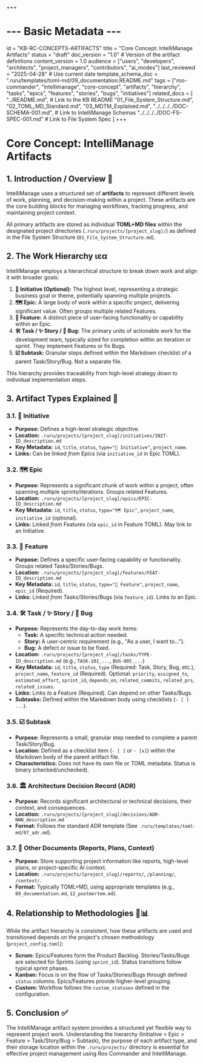 +++
# --- Basic Metadata ---
id = "KB-RC-CONCEPTS-ARTIFACTS"
title = "Core Concept: IntelliManage Artifacts"
status = "draft"
doc_version = "1.0" # Version of the artifact definitions
content_version = 1.0
audience = ["users", "developers", "architects", "project_managers", "contributors", "ai_modes"]
last_reviewed = "2025-04-28" # Use current date
template_schema_doc = ".ruru/templates/toml-md/09_documentation.README.md"
tags = ["roo-commander", "intellimanage", "core-concept", "artifacts", "hierarchy", "tasks", "epics", "features", "stories", "bugs", "initiatives"]
related_docs = [
    "../README.md", # Link to the KB README
    "01_File_System_Structure.md",
    "02_TOML_MD_Standard.md",
    "03_MDTM_Explained.md",
    "../../../../DOC-SCHEMA-001.md", # Link to IntelliManage Schemas
    "../../../../DOC-FS-SPEC-001.md" # Link to File System Spec
    ]
+++

# Core Concept: IntelliManage Artifacts

## 1. Introduction / Overview 🎯

IntelliManage uses a structured set of **artifacts** to represent different levels of work, planning, and decision-making within a project. These artifacts are the core building blocks for managing workflows, tracking progress, and maintaining project context.

All primary artifacts are stored as individual **TOML+MD files** within the designated project directories (`.ruru/projects/[project_slug]/`) as defined in the File System Structure (`01_File_System_Structure.md`).

## 2. The Work Hierarchy ιεα

IntelliManage employs a hierarchical structure to break down work and align it with broader goals:

1.  **🎯 Initiative (Optional):** The highest level, representing a strategic business goal or theme, potentially spanning multiple projects.
2.  **🗺️ Epic:** A large body of work within a specific project, delivering significant value. Often groups multiple related Features.
3.  **🌟 Feature:** A distinct piece of user-facing functionality or capability within an Epic.
4.  **🛠️ Task / ✨ Story / 🐞 Bug:** The primary units of actionable work for the development team, typically sized for completion within an iteration or sprint. They implement Features or fix Bugs.
5.  **☑️ Subtask:** Granular steps defined within the Markdown checklist of a parent Task/Story/Bug. Not a separate file.

This hierarchy provides traceability from high-level strategy down to individual implementation steps.

## 3. Artifact Types Explained 📄

### 3.1. 🎯 Initiative

*   **Purpose:** Defines a high-level strategic objective.
*   **Location:** `.ruru/projects/[project_slug]/initiatives/INIT-ID_description.md`
*   **Key Metadata:** `id`, `title`, `status`, `type="🎯 Initiative"`, `project_name`.
*   **Links:** Can be linked *from* Epics (via `initiative_id` in Epic TOML).

### 3.2. 🗺️ Epic

*   **Purpose:** Represents a significant chunk of work within a project, often spanning multiple sprints/iterations. Groups related Features.
*   **Location:** `.ruru/projects/[project_slug]/epics/EPIC-ID_description.md`
*   **Key Metadata:** `id`, `title`, `status`, `type="🗺️ Epic"`, `project_name`, `initiative_id` (optional).
*   **Links:** Linked *from* Features (via `epic_id` in Feature TOML). May link *to* an Initiative.

### 3.3. 🌟 Feature

*   **Purpose:** Defines a specific user-facing capability or functionality. Groups related Tasks/Stories/Bugs.
*   **Location:** `.ruru/projects/[project_slug]/features/FEAT-ID_description.md`
*   **Key Metadata:** `id`, `title`, `status`, `type="🌟 Feature"`, `project_name`, `epic_id` (Required).
*   **Links:** Linked *from* Tasks/Stories/Bugs (via `feature_id`). Links *to* an Epic.

### 3.4. 🛠️ Task / ✨ Story / 🐞 Bug

*   **Purpose:** Represents the day-to-day work items:
    *   **Task:** A specific technical action needed.
    *   **Story:** A user-centric requirement (e.g., "As a user, I want to...").
    *   **Bug:** A defect or issue to be fixed.
*   **Location:** `.ruru/projects/[project_slug]/tasks/TYPE-ID_description.md` (e.g., `TASK-101_...`, `BUG-005_...`)
*   **Key Metadata:** `id`, `title`, `status`, `type` (Required: Task, Story, Bug, etc.), `project_name`, `feature_id` (Required). Optional: `priority`, `assigned_to`, `estimated_effort`, `sprint_id`, `depends_on`, `related_commits`, `related_prs`, `related_issues`.
*   **Links:** Links *to* a Feature (Required). Can depend on other Tasks/Bugs.
*   **Subtasks:** Defined within the Markdown body using checklists (`- [ ] ...`).

### 3.5. ☑️ Subtask

*   **Purpose:** Represents a small, granular step needed to complete a parent Task/Story/Bug.
*   **Location:** Defined as a checklist item (`- [ ]` or `- [x]`) within the Markdown body of the parent artifact file.
*   **Characteristics:** Does not have its own file or TOML metadata. Status is binary (checked/unchecked).

### 3.6. 🏛️ Architecture Decision Record (ADR)

*   **Purpose:** Records significant architectural or technical decisions, their context, and consequences.
*   **Location:** `.ruru/projects/[project_slug]/decisions/ADR-NNN_description.md`
*   **Format:** Follows the standard ADR template (See `.ruru/templates/toml-md/07_adr.md`).

### 3.7. 📄 Other Documents (Reports, Plans, Context)

*   **Purpose:** Store supporting project information like reports, high-level plans, or project-specific AI context.
*   **Location:** `.ruru/projects/[project_slug]/reports/`, `/planning/`, `/context/`.
*   **Format:** Typically TOML+MD, using appropriate templates (e.g., `09_documentation.md`, `12_postmortem.md`).

## 4. Relationship to Methodologies 🔄📊

While the artifact hierarchy is consistent, how these artifacts are used and transitioned depends on the project's chosen methodology (`project_config.toml`):

*   **Scrum:** Epics/Features form the Product Backlog. Stories/Tasks/Bugs are selected for Sprints (using `sprint_id`). Status transitions follow typical sprint phases.
*   **Kanban:** Focus is on the flow of Tasks/Stories/Bugs through defined `status` columns. Epics/Features provide higher-level grouping.
*   **Custom:** Workflow follows the `custom_statuses` defined in the configuration.

## 5. Conclusion ✅

The IntelliManage artifact system provides a structured yet flexible way to represent project work. Understanding the hierarchy (Initiative > Epic > Feature > Task/Story/Bug > Subtask), the purpose of each artifact type, and their storage location within the `.ruru/projects/` directory is essential for effective project management using Roo Commander and IntelliManage.